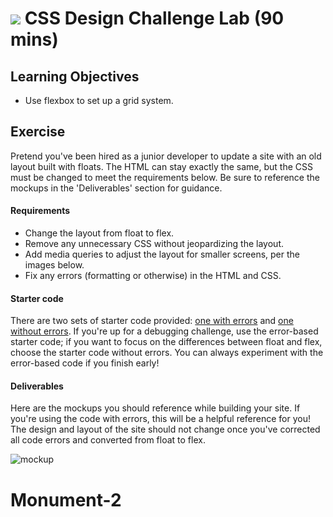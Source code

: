 # ![](https://ga-dash.s3.amazonaws.com/production/assets/logo-9f88ae6c9c3871690e33280fcf557f33.png) CSS Design Challenge Lab (90 mins)

## Learning Objectives
- Use flexbox to set up a grid system.

## Exercise
Pretend you've been hired as a junior developer to update a site with an old layout built with floats. The HTML can stay exactly the same, but the CSS must be changed to meet the requirements below. Be sure to reference the mockups in the 'Deliverables' section for guidance.

#### Requirements
- Change the layout from float to flex.
- Remove any unnecessary CSS without jeopardizing the layout.
- Add media queries to adjust the layout for smaller screens, per the images below.
- Fix any errors (formatting or otherwise) in the HTML and CSS.

#### Starter code
There are two sets of starter code provided: [one with errors](starter-code/with-errors) and [one without errors](starter-code/without-errors). If you're up for a debugging challenge, use the error-based starter code; if you want to focus on the differences between float and flex, choose the starter code without errors. You can always experiment with the error-based code if you finish early!

#### Deliverables
Here are the mockups you should reference while building your site. If you're using the code with errors, this will be a helpful reference for you! The design and layout of the site should not change once you've corrected all code errors and converted from float to flex.

![mockup](assets/mockup.png)
# Monument-2
